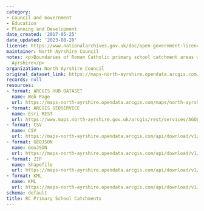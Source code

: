 ```yaml
---
category:
- Council and Government
- Education
- Planning and Development
date_created: '2017-05-25'
date_updated: '2023-08-28'
license: https://www.nationalarchives.gov.uk/doc/open-government-licence/version/3/
maintainer: North Ayrshire Council
notes: <p>Boundaries of Roman Catholic primary school catchment areas within North
  Ayrshire</p>
organization: North Ayrshire Council
original_dataset_link: https://maps-north-ayrshire.opendata.arcgis.com/maps/north-ayrshire::rc-primary-school-catchments
records: null
resources:
- format: ARCGIS HUB DATASET
  name: Web Page
  url: https://maps-north-ayrshire.opendata.arcgis.com/maps/north-ayrshire::rc-primary-school-catchments
- format: ARCGIS GEOSERVICE
  name: Esri REST
  url: https://www.maps.north-ayrshire.gov.uk/arcgis/rest/services/AGOL/Open_Data_Portal/MapServer/1
- format: CSV
  name: CSV
  url: https://maps-north-ayrshire.opendata.arcgis.com/api/download/v1/items/398ca6d44697476dac8a9cee25149439/csv?layers=1
- format: GEOJSON
  name: GeoJSON
  url: https://maps-north-ayrshire.opendata.arcgis.com/api/download/v1/items/398ca6d44697476dac8a9cee25149439/geojson?layers=1
- format: ZIP
  name: Shapefile
  url: https://maps-north-ayrshire.opendata.arcgis.com/api/download/v1/items/398ca6d44697476dac8a9cee25149439/shapefile?layers=1
- format: KML
  name: KML
  url: https://maps-north-ayrshire.opendata.arcgis.com/api/download/v1/items/398ca6d44697476dac8a9cee25149439/kml?layers=1
schema: default
title: RC Primary School Catchments
---
```

